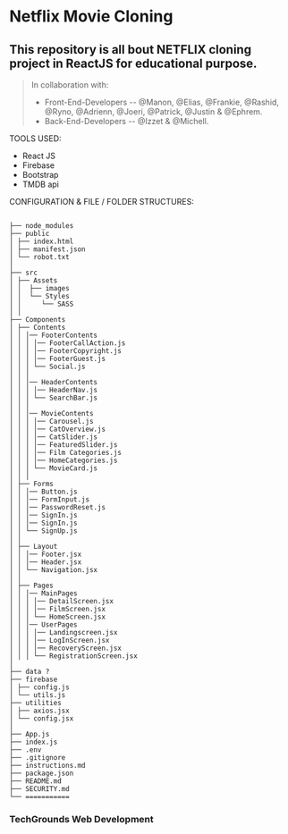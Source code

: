 # Netflix Movie Cloning

## This repository is all bout NETFLIX cloning project in ReactJS for educational purpose.

> In collaboration with:<br/>
>
> - Front-End-Developers -- @Manon, @Elias, @Frankie, @Rashid, @Ryno, @Adrienn, @Joeri, @Patrick, @Justin & @Ephrem.<br/>
> - Back-End-Developers -- @Izzet & @Michell.

TOOLS USED:

- React JS
- Firebase
- Bootstrap
- TMDB api

CONFIGURATION & FILE / FOLDER STRUCTURES:

```

├── node_modules
├── public
│ ├── index.html
│ ├── manifest.json
│ └── robot.txt
│
├── src
│ ├── Assets
│ │  ├── images
│ │  └── Styles
│ │     └── SASS
│ │
├── Components
│ ├── Contents
│ │ │── FooterContents
│ │ │ │── FooterCallAction.js
│ │ │ │── FooterCopyright.js
│ │ │ │── FooterGuest.js
│ │ │ └── Social.js
│ │ │
│ │ │── HeaderContents
│ │ │ │── HeaderNav.js
│ │ │ └── SearchBar.js
│ │ │
│ │ │── MovieContents
│ │ │ │── Carousel.js
│ │ │ │── CatOverview.js
│ │ │ │── CatSlider.js
│ │ │ │── FeaturedSlider.js
│ │ │ │── Film Categories.js
│ │ │ │── HomeCategories.js
│ │ │ └── MovieCard.js
│ │ │
│ ├── Forms
│ │ │── Button.js
│ │ │── FormInput.js
│ │ │── PasswordReset.js
│ │ │── SignIn.js
│ │ │── SignIn.js
│ │ └── SignUp.js
│ │
│ ├── Layout
│ │ │── Footer.jsx
│ │ │── Header.jsx
│ │ └── Navigation.jsx
│ │
│ ├── Pages
│ │ │── MainPages
│ │ │ │── DetailScreen.jsx
│ │ │ │── FilmScreen.jsx
│ │ │ └── HomeScreen.jsx
│ │ │── UserPages
│ │ │ │── Landingscreen.jsx
│ │ │ │── LogInScreen.jsx
│ │ │ │── RecoveryScreen.jsx
│ │ │ └── RegistrationScreen.jsx
│
├── data ?
├── firebase
│ ├── config.js
│ └── utils.js
├── utilities
│ ├── axios.jsx
│ └── config.jsx
│
├── App.js
├── index.js
├── .env
├── .gitignore
├── instructions.md
├── package.json
├── README.md
├── SECURITY.md
└── ===========
```

### TechGrounds Web Development
